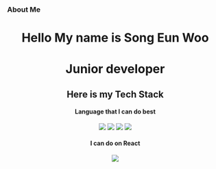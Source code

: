 <h3>About Me</h3>
<p align="center">
</p>

    
 
<div align="center">
 
<h1>Hello My name is Song Eun Woo</h1>
<h1>Junior developer</h1>
<h2>Here is my Tech Stack</h2>
<h4>Language that I can do best</h4>
    <div>
    <img src="https://img.shields.io/badge/node-339933.svg?&style=for-the-badge&logo=node.js&logoColor=white">
    <img src="https://img.shields.io/badge/javascript-F7DF1E.svg?&style=for-the-badge&logo=JavaScript&logoColor=black">
    <img src="https://img.shields.io/badge/express-000000.svg?&style=for-the-badge&logo=express&logoColor=white">
    <img src="https://img.shields.io/badge/react-61DAFB.svg?&style=for-the-badge&logo=React&logoColor=black">
</div>
<h4>I can do on React</h4>
<div>
    <img src="https://img.shields.io/badge/react%20query-CA4245.svg?&style=for-the-badge&logo=React%20Query&logoColor=white>
    <img src="https://img.shields.io/badge/redux-764ABC.svg?&style=for-the-badge&logo=Redux&logoColor=white">
                                                                                                                      
</div>
   
